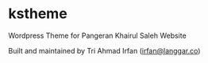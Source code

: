 # kstheme
Wordpress Theme for Pangeran Khairul Saleh Website

Built and maintained by Tri Ahmad Irfan (irfan@langgar.co)